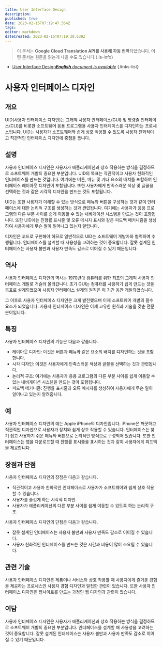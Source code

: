 ```yaml
---
title: User Interface Design
description: 
published: true
date: 2023-02-15T07:19:47.564Z
tags: 
editor: markdown
dateCreated: 2023-02-15T07:19:38.639Z
---
```


> 이 문서는 **Google Cloud Translation API를 사용해 자동 번역**되었습니다.
어떤 문서는 원문을 읽는게 나을 수도 있습니다.{.is-info}



- [User Interface Design***English** document is available*](/en/Knowledge-base/Dictionary/user-interface-design)
{.links-list}


# 사용자 인터페이스 디자인

## 개요
UID(사용자 인터페이스 디자인)는 그래픽 사용자 인터페이스(GUI) 및 명령줄 인터페이스(CLI)를 비롯한 소프트웨어 응용 프로그램용 사용자 인터페이스를 디자인하는 프로세스입니다. UID는 사용자가 소프트웨어와 쉽게 상호 작용할 수 있도록 사용자 친화적이고 직관적인 인터페이스 디자인에 중점을 둡니다.

## 설명
사용자 인터페이스 디자인은 사용자가 애플리케이션과 상호 작용하는 방식을 결정하므로 소프트웨어 개발의 중요한 부분입니다. UID의 목표는 직관적이고 사용자 친화적인 인터페이스를 만드는 것입니다. 여기에는 버튼, 메뉴 및 기타 요소의 배치를 포함하여 인터페이스 레이아웃 디자인이 포함됩니다. 또한 사용자에게 만족스러운 색상 및 글꼴을 선택하는 것과 같은 시각적 디자인을 만드는 것도 포함됩니다.

UID는 또한 사용자가 이해할 수 있는 방식으로 메뉴와 버튼을 구성하는 것과 같이 인터페이스에 대한 논리적 구조를 생성하는 것과 관련됩니다. 여기에는 사용자가 응용 프로그램의 다른 부분 사이를 쉽게 이동할 수 있는 내비게이션 시스템을 만드는 것이 포함됩니다. 또한 UID에는 진행률 표시줄 및 오류 메시지 표시와 같은 피드백 메커니즘을 생성하여 사용자에게 무슨 일이 일어나고 있는지 알립니다.

디자인은 코드로 구현해야 하므로 일반적으로 UID는 소프트웨어 개발자와 협력하여 수행됩니다. 인터페이스를 설계할 때 사용성을 고려하는 것이 중요합니다. 잘못 설계된 인터페이스는 사용자 불만과 사용자 만족도 감소로 이어질 수 있기 때문입니다.

## 역사
사용자 인터페이스 디자인의 역사는 1970년대 컴퓨터를 위한 최초의 그래픽 사용자 인터페이스 개발로 거슬러 올라갑니다. 초기 GUI는 컴퓨터를 사용하기 쉽게 만드는 것을 목표로 설계되었으며 사용자 인터페이스 설계의 원칙은 이 기간 동안 개발되었습니다.

그 이후로 사용자 인터페이스 디자인은 크게 발전했으며 이제 소프트웨어 개발의 필수 요소가 되었습니다. 사용자 인터페이스 디자인은 이제 고유한 원칙과 기술을 갖춘 전문 분야입니다.

## 특징
사용자 인터페이스 디자인의 기능은 다음과 같습니다.

* 레이아웃 디자인: 이것은 버튼과 메뉴와 같은 요소의 배치를 디자인하는 것을 포함합니다.
* 시각 디자인: 이것은 사용자에게 만족스러운 색상과 글꼴을 선택하는 것과 관련됩니다.
* 논리적 구조: 여기에는 사용자가 응용 프로그램의 다른 부분 사이를 쉽게 이동할 수 있는 내비게이션 시스템을 만드는 것이 포함됩니다.
* 피드백 메커니즘: 진행률 표시줄과 오류 메시지를 생성하여 사용자에게 무슨 일이 일어나고 있는지 알려줍니다.

## 예
사용자 인터페이스 디자인의 예는 Apple iPhone의 디자인입니다. iPhone은 깨끗하고 직관적인 디자인으로 사용자가 장치와 쉽게 상호 작용할 수 있습니다. 인터페이스는 찾기 쉽고 사용하기 쉬운 메뉴와 버튼으로 논리적인 방식으로 구성되어 있습니다. 또한 인터페이스는 앱을 다운로드할 때 진행률 표시줄을 표시하는 것과 같이 사용자에게 피드백을 제공합니다.

## 장점과 단점
사용자 인터페이스 디자인의 장점은 다음과 같습니다.

* 직관적이고 사용자 친화적인 인터페이스로 사용자가 소프트웨어와 쉽게 상호 작용할 수 있습니다.
* 사용자를 즐겁게 하는 시각적 디자인.
* 사용자가 애플리케이션의 다른 부분 사이를 쉽게 이동할 수 있도록 하는 논리적 구조.

사용자 인터페이스 디자인의 단점은 다음과 같습니다.

* 잘못 설계된 인터페이스는 사용자 불만과 사용자 만족도 감소로 이어질 수 있습니다.
* 사용자 친화적인 인터페이스를 만드는 것은 시간과 비용이 많이 소요될 수 있습니다.

## 관련 기술
사용자 인터페이스 디자인은 제품이나 서비스와 상호 작용할 때 사용자에게 즐거운 경험을 제공하는 프로세스인 사용자 경험 디자인과 밀접한 관련이 있습니다. 또한 사용자 인터페이스 디자인은 웹사이트를 만드는 과정인 웹 디자인과 관련이 있습니다.

## 여담
사용자 인터페이스 디자인은 사용자가 애플리케이션과 상호 작용하는 방식을 결정하므로 소프트웨어 개발의 중요한 부분입니다. 인터페이스를 설계할 때 사용성을 고려하는 것이 중요합니다. 잘못 설계된 인터페이스는 사용자 불만과 사용자 만족도 감소로 이어질 수 있기 때문입니다.